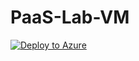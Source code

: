 # PaaS-Lab-VM
[![Deploy to Azure](https://azuredeploy.net/deploybutton.svg)](https://azuredeploy.net/)
